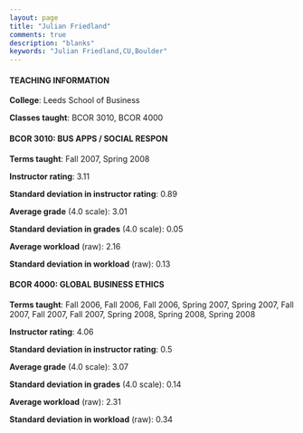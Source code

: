 ```yaml
---
layout: page
title: "Julian Friedland" 
comments: true
description: "blanks"
keywords: "Julian Friedland,CU,Boulder"
---
```

<head>
<script src="https://ajax.googleapis.com/ajax/libs/jquery/2.1.3/jquery.min.js"></script>
<script src="https://dl.dropboxusercontent.com/s/pc42nxpaw1ea4o9/highcharts.js?dl=0"></script>
<!-- <script src="../assets/js/highcharts.js"></script> -->
<style type="text/css">@font-face {
	font-family: "Bebas Neue";
	src: url(https://www.filehosting.org/file/details/544349/BebasNeue Regular.otf) format("opentype");
	}
	h1.Bebas { 
		font-family: "Bebas Neue", Verdana, Tahoma;
	}
</style>
</head>
	   
#### TEACHING INFORMATION

**College**: Leeds School of Business

**Classes taught**: BCOR 3010, BCOR 4000

#### BCOR 3010: BUS APPS / SOCIAL RESPON

**Terms taught**: Fall 2007, Spring 2008

**Instructor rating**: 3.11

**Standard deviation in instructor rating**: 0.89

**Average grade** (4.0 scale): 3.01

**Standard deviation in grades** (4.0 scale): 0.05

**Average workload** (raw): 2.16

**Standard deviation in workload** (raw): 0.13

#### BCOR 4000: GLOBAL BUSINESS ETHICS

**Terms taught**: Fall 2006, Fall 2006, Fall 2006, Spring 2007, Spring 2007, Fall 2007, Fall 2007, Fall 2007, Spring 2008, Spring 2008, Spring 2008

**Instructor rating**: 4.06

**Standard deviation in instructor rating**: 0.5

**Average grade** (4.0 scale): 3.07

**Standard deviation in grades** (4.0 scale): 0.14

**Average workload** (raw): 2.31

**Standard deviation in workload** (raw): 0.34

